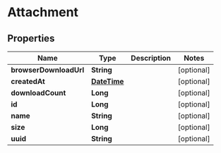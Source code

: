 
# Attachment

## Properties
Name | Type | Description | Notes
------------ | ------------- | ------------- | -------------
**browserDownloadUrl** | **String** |  |  [optional]
**createdAt** | [**DateTime**](DateTime.md) |  |  [optional]
**downloadCount** | **Long** |  |  [optional]
**id** | **Long** |  |  [optional]
**name** | **String** |  |  [optional]
**size** | **Long** |  |  [optional]
**uuid** | **String** |  |  [optional]



